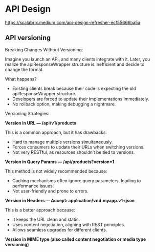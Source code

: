 # API Design

https://scalabrix.medium.com/api-design-refresher-ecf55666ba5a

## API versioning

Breaking Changes Without Versioning:

Imagine you launch an API, and many clients integrate with it. Later, you realize the apiResponseWrapper structure is inefficient and decide to change the format.

What happens?
- Existing clients break because their code is expecting the old apiResponseWrapper structure.
- Developers are forced to update their implementations immediately.
- No rollback option, making debugging a nightmare. 

Versioning Strategies:

**Version in URL — /api/v1/products**

This is a common approach, but it has drawbacks:
- Hard to manage multiple versions simultaneously.
- Forces consumers to update their URLs when switching versions.
- Not very RESTful, as resources shouldn’t be tied to versions.

**Version in Query Params — /api/products?version=1**

This method is not widely recommended because:
- Caching mechanisms often ignore query parameters, leading to performance issues.
- Not user-friendly and prone to errors.

**Version in Headers — Accept: application/vnd.myapp.v1+json**

This is a better approach because:
- It keeps the URL clean and static.
- Uses content negotiation, aligning with REST principles.
- Allows seamless upgrades for different clients.

**Version in MIME type (also called content negotiation or media type versioning)**
